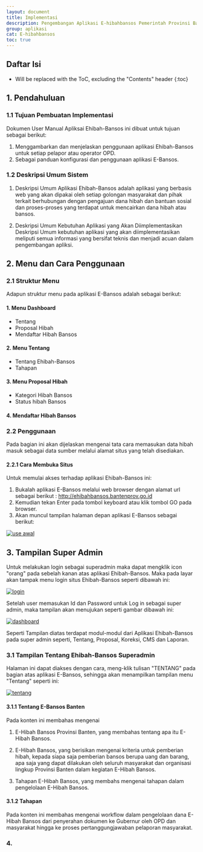 ```yaml
---
layout: document
title: Implementasi
description: Pengembangan Aplikasi E-hibahbansos Pemerintah Provinsi Banten.
group: aplikasi
cat: E-hibahbansos
toc: true
---
```


## Daftar Isi
* Will be replaced with the ToC, excluding the "Contents" header
{:toc}


## 1.	Pendahuluan
### 1.1 Tujuan Pembuatan Implementasi
Dokumen User Manual Apliksai Ehibah-Bansos ini dibuat untuk tujuan sebagai berikut:

1.	Menggambarkan dan menjelaskan penggunaan aplikasi Ehibah-Bansos untuk setiap pelapor atau operator OPD.
2.	Sebagai panduan konfigurasi dan penggunaan aplikasi E-Bansos.

### 1.2 Deskripsi Umum Sistem
1.	Deskripsi Umum Aplikasi
Ehibah-Bansos adalah aplikasi yang berbasis web yang akan dipakai oleh setiap golongan masyarakat dan pihak terkait berhubungan dengan pengajuan dana hibah dan bantuan sosial dan proses-proses yang terdapat untuk mencairkan dana hibah atau bansos.

2.	Deskripsi Umum Kebutuhan Aplikasi yang Akan Diimplementasikan
Deskripsi Umum kebutuhan aplikasi yang akan diimplementasikan meliputi semua informasi yang bersifat teknis dan menjadi acuan dalam pengembangan apliksi.

## 2.	Menu dan Cara Penggunaan
### 2.1 Struktur Menu
Adapun struktur menu pada aplikasi E-Bansos adalah sebagai berikut:

#### 1.	Menu Dashboard
- Tentang
- Proposal Hibah
- Mendaftar  Hibah Bansos
#### 2.	Menu Tentang
- Tentang Ehibah-Bansos
- Tahapan
#### 3.	Menu Proposal Hibah
- Kategori Hibah Bansos
- Status hibah Bansos
#### 4.	Mendaftar Hibah Bansos

### 2.2 Penggunaan
Pada bagian ini akan dijelaskan mengenai tata cara memasukan data hibah masuk sebagai data sumber melalui alamat situs yang telah disediakan.
#### 2.2.1 Cara Membuka Situs
Untuk memulai akses terhadap aplikasi Ehibah-Bansos ini:
1.	Bukalah aplikasi E-Bansos melalui web browser dengan alamat url sebagai berikut :  http://ehibahbansos.bantenprov.go.id 
2.	Kemudian tekan Enter pada tombol keyboard atau klik tombol GO pada browser.
3.	Akan muncul tampilan halaman depan aplikasi E-Bansos sebagai berikut:

[![use awal](../hibah-bansos/images/impelementasi/tampilan-awal.png)](../hibah-bansos/images/impelementasi/tampilan-awal.png)

## 3. Tampilan Super Admin
Untuk melakukan login sebagai superadmin maka dapat mengklik icon "orang" pada sebelah kanan atas aplikasi Ehibah-Bansos.
Maka pada layar akan tampak menu login situs Ehibah-Bansos seperti dibawah ini:

[![login](../hibah-bansos/images/impelementasi/tampilan-login.png)](../hibah-bansos/images/impelementasi/tampilan-login.png)

Setelah user memasukan Id dan Password untuk Log in sebagai super admin, maka tampilan akan menujukan seperti gambar dibawah ini:

[![dashboard](../hibah-bansos/images/impelementasi/tampilan-dashboard-sa.png)](../hibah-bansos/images/impelementasi/tampilan-dashboard-sa.png)

Seperti Tampilan diatas terdapat modul-modul dari Aplikasi Ehibah-Bansos pada super admin seperti, Tentang, Proposal, Koreksi, CMS dan Laporan.

### 3.1 Tampilan Tentang Ehibah-Bansos Superadmin
Halaman ini dapat diakses dengan cara, meng-klik tulisan "TENTANG" pada bagian atas aplikasi E-Bansos, sehingga akan menampilkan tampilan menu "Tentang" seperti ini:

[![tentang](../hibah-bansos/images/impelementasi/tampilan-tentang-sa.png)](../hibah-bansos/images/impelementasi/tampilan-tentang-sa.png)

#### 3.1.1 Tentang E-Bansos Banten
Pada konten ini membahas mengenai

1. E-Hibah Bansos Provinsi Banten, yang membahas tentang apa itu E-Hibah Bansos.

2. E-Hibah Bansos, yang berisikan mengenai kriteria untuk pemberian hibah, kepada siapa saja pemberian bansos berupa uang dan barang, apa saja yang dapat dilakukan oleh seluruh masyarakat dan organisasi lingkup Provinsi Banten dalam kegiatan E-Hibah Bansos.

3. Tahapan E-Hibah Bansos, yang membahs mengenai tahapan dalam pengelolaan E-Hibah Bansos.

#### 3.1.2 Tahapan
Pada konten ini membahas mengenai workflow dalam pengelolaan dana E-Hibah Bansos dari penyerahan dokumen ke Gubernur oleh OPD dan masyarakat hingga ke proses pertanggungjawaban pelaporan masyarakat.

### 4. 
